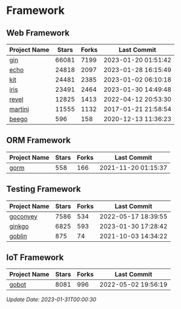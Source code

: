 # Framework

## Web Framework
| Project Name | Stars | Forks | Last Commit |
| ------------ | ----- | ----- | ----------- |
| [gin](https://github.com/gin-gonic/gin) | 66081 | 7199 | 2023-01-20 01:51:42 |
| [echo](https://github.com/labstack/echo) | 24818 | 2097 | 2023-01-28 16:15:49 |
| [kit](https://github.com/go-kit/kit) | 24481 | 2385 | 2023-01-02 06:10:18 |
| [iris](https://github.com/kataras/iris) | 23491 | 2464 | 2023-01-30 14:49:48 |
| [revel](https://github.com/revel/revel) | 12825 | 1413 | 2022-04-12 20:53:30 |
| [martini](https://github.com/go-martini/martini) | 11555 | 1132 | 2017-01-21 21:58:54 |
| [beego](https://github.com/astaxie/beego) | 596 | 158 | 2020-12-13 11:36:23 |

## ORM Framework
| Project Name | Stars | Forks | Last Commit |
| ------------ | ----- | ----- | ----------- |
| [gorm](https://github.com/jinzhu/gorm) | 558 | 166 | 2021-11-20 01:15:37 |

## Testing Framework
| Project Name | Stars | Forks | Last Commit |
| ------------ | ----- | ----- | ----------- |
| [goconvey](https://github.com/smartystreets/goconvey) | 7586 | 534 | 2022-05-17 18:39:55 |
| [ginkgo](https://github.com/onsi/ginkgo) | 6825 | 593 | 2023-01-30 17:28:42 |
| [goblin](https://github.com/franela/goblin) | 875 | 74 | 2021-10-03 14:34:22 |

## IoT Framework
| Project Name | Stars | Forks | Last Commit |
| ------------ | ----- | ----- | ----------- |
| [gobot](https://github.com/hybridgroup/gobot) | 8081 | 996 | 2022-05-02 19:56:19 |

*Update Date: 2023-01-31T00:00:30*